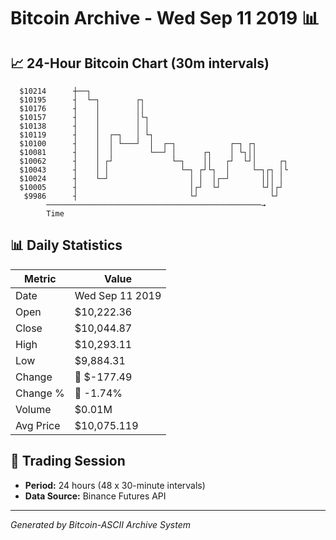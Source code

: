 # Bitcoin Archive - Wed Sep 11 2019 📊

## 📈 24-Hour Bitcoin Chart (30m intervals)

```
  $10214      ┼──┐                                             
  $10195      ┤  └─┐        ┌┐                                 
  $10176      ┤    │        ││                                 
  $10157      ┤    │        │└┐                                
  $10138      ┤    │        │ │                                
  $10119      ┤    │  ┌─┐   │ └┐                               
  $10100      ┤    │  │ └───┘  │  ┌─┐            ┌─┐ ┌┐        
  $10081      ┤    │  │        └──┘ │      ┌┐    │ └┐││        
  $10062      ┤    │ ┌┘             └─┐    ││   ┌┘  └┘│     ┌┐ 
  $10043      ┤    │ │                └─┐ ┌┘└┐  │     └─┐┌┐ │└ 
  $10024      ┤    └─┘                  │ │  │┌─┘       │││ │  
  $10005      ┤                         │┌┘  └┘         └┘│┌┘  
   $9986      ┤                         └┘                └┘   
        ────────────────────────────────────────────────→
        Time
```

## 📊 Daily Statistics

| Metric | Value |
|--------|-------|
| Date | Wed Sep 11 2019 |
| Open | $10,222.36 |
| Close | $10,044.87 |
| High | $10,293.11 |
| Low | $9,884.31 |
| Change | 🔴 $-177.49 |
| Change % | 🔴 -1.74% |
| Volume | $0.01M |
| Avg Price | $10,075.119 |

## 📅 Trading Session

- **Period:** 24 hours (48 x 30-minute intervals)
- **Data Source:** Binance Futures API

---
*Generated by Bitcoin-ASCII Archive System*
